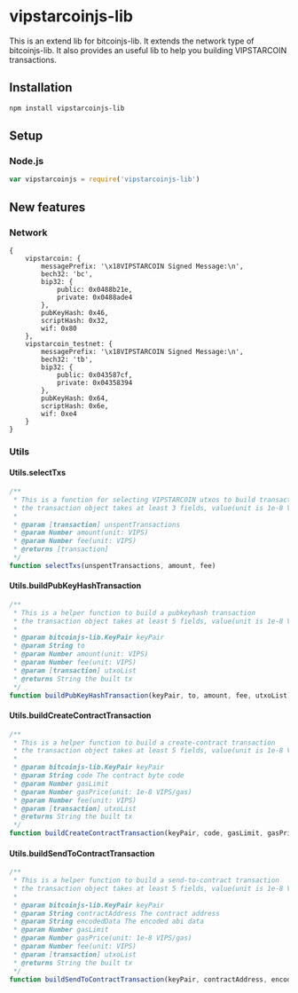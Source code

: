 # vipstarcoinjs-lib
This is an extend lib for bitcoinjs-lib.
It extends the network type of bitcoinjs-lib.
It also provides an useful lib to help you building VIPSTARCOIN transactions.

## Installation
``` bash
npm install vipstarcoinjs-lib
```

## Setup
### Node.js
``` javascript
var vipstarcoinjs = require('vipstarcoinjs-lib')
```

## New features
### Network
```
{
    vipstarcoin: {
        messagePrefix: '\x18VIPSTARCOIN Signed Message:\n',
        bech32: 'bc',
        bip32: {
            public: 0x0488b21e,
            private: 0x0488ade4
        },
        pubKeyHash: 0x46,
        scriptHash: 0x32,
        wif: 0x80
    },
    vipstarcoin_testnet: {
        messagePrefix: '\x18VIPSTARCOIN Signed Message:\n',
        bech32: 'tb',
        bip32: {
            public: 0x043587cf,
            private: 0x04358394
        },
        pubKeyHash: 0x64,
        scriptHash: 0x6e,
        wif: 0xe4
    }
}

```

### Utils
#### Utils.selectTxs
```javascript
/**
 * This is a function for selecting VIPSTARCOIN utxos to build transactions
 * the transaction object takes at least 3 fields, value(unit is 1e-8 VIPS) , confirmations and isStake
 *
 * @param [transaction] unspentTransactions
 * @param Number amount(unit: VIPS)
 * @param Number fee(unit: VIPS)
 * @returns [transaction]
 */
function selectTxs(unspentTransactions, amount, fee)
```
#### Utils.buildPubKeyHashTransaction
```javascript
/**
 * This is a helper function to build a pubkeyhash transaction
 * the transaction object takes at least 5 fields, value(unit is 1e-8 VIPS), confirmations, isStake, hash and pos
 *
 * @param bitcoinjs-lib.KeyPair keyPair
 * @param String to
 * @param Number amount(unit: VIPS)
 * @param Number fee(unit: VIPS)
 * @param [transaction] utxoList
 * @returns String the built tx
 */
function buildPubKeyHashTransaction(keyPair, to, amount, fee, utxoList)
```
#### Utils.buildCreateContractTransaction
```javascript
/**
 * This is a helper function to build a create-contract transaction
 * the transaction object takes at least 5 fields, value(unit is 1e-8 VIPS), confirmations, isStake, hash and pos
 *
 * @param bitcoinjs-lib.KeyPair keyPair
 * @param String code The contract byte code
 * @param Number gasLimit
 * @param Number gasPrice(unit: 1e-8 VIPS/gas)
 * @param Number fee(unit: VIPS)
 * @param [transaction] utxoList
 * @returns String the built tx
 */
function buildCreateContractTransaction(keyPair, code, gasLimit, gasPrice, fee, utxoList)
```
#### Utils.buildSendToContractTransaction
```javascript
/**
 * This is a helper function to build a send-to-contract transaction
 * the transaction object takes at least 5 fields, value(unit is 1e-8 VIPS), confirmations, isStake, hash and pos
 *
 * @param bitcoinjs-lib.KeyPair keyPair
 * @param String contractAddress The contract address
 * @param String encodedData The encoded abi data
 * @param Number gasLimit
 * @param Number gasPrice(unit: 1e-8 VIPS/gas)
 * @param Number fee(unit: VIPS)
 * @param [transaction] utxoList
 * @returns String the built tx
 */
function buildSendToContractTransaction(keyPair, contractAddress, encodedData, gasLimit, gasPrice, fee, utxoList)
```
